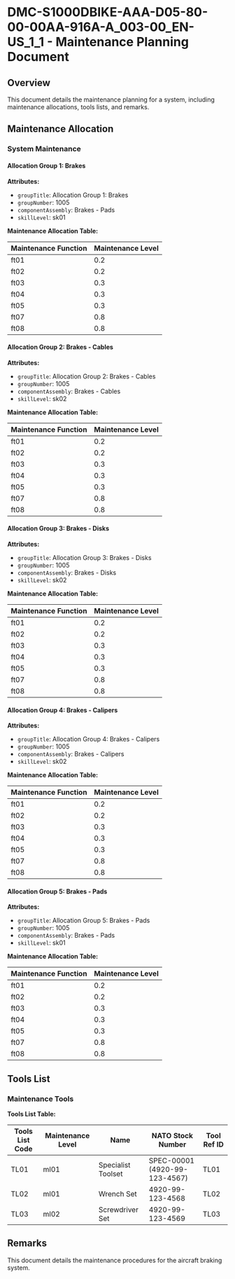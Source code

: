 # DMC-S1000DBIKE-AAA-D05-80-00-00AA-916A-A_003-00_EN-US_1_1 - Maintenance Planning Document

## Overview

This document details the maintenance planning for a system, including maintenance allocations, tools lists, and remarks.

## Maintenance Allocation

### System Maintenance

#### Allocation Group 1: Brakes

**Attributes:**
* `groupTitle`: Allocation Group 1: Brakes
* `groupNumber`: 1005
* `componentAssembly`: Brakes - Pads
* `skillLevel`: sk01

**Maintenance Allocation Table:**

| Maintenance Function | Maintenance Level |
|---|---|
| ft01 | 0.2 |
| ft02 | 0.2 |
| ft03 | 0.3 |
| ft04 | 0.3 |
| ft05 | 0.3 |
| ft07 | 0.8 |
| ft08 | 0.8 |

#### Allocation Group 2: Brakes - Cables

**Attributes:**
* `groupTitle`: Allocation Group 2: Brakes - Cables
* `groupNumber`: 1005
* `componentAssembly`: Brakes - Cables
* `skillLevel`: sk02

**Maintenance Allocation Table:**

| Maintenance Function | Maintenance Level |
|---|---|
| ft01 | 0.2 |
| ft02 | 0.2 |
| ft03 | 0.3 |
| ft04 | 0.3 |
| ft05 | 0.3 |
| ft07 | 0.8 |
| ft08 | 0.8 |

#### Allocation Group 3: Brakes - Disks

**Attributes:**
* `groupTitle`: Allocation Group 3: Brakes - Disks
* `groupNumber`: 1005
* `componentAssembly`: Brakes - Disks
* `skillLevel`: sk02

**Maintenance Allocation Table:**

| Maintenance Function | Maintenance Level |
|---|---|
| ft01 | 0.2 |
| ft02 | 0.2 |
| ft03 | 0.3 |
| ft04 | 0.3 |
| ft05 | 0.3 |
| ft07 | 0.8 |
| ft08 | 0.8 |

#### Allocation Group 4: Brakes - Calipers

**Attributes:**
* `groupTitle`: Allocation Group 4: Brakes - Calipers
* `groupNumber`: 1005
* `componentAssembly`: Brakes - Calipers
* `skillLevel`: sk02

**Maintenance Allocation Table:**

| Maintenance Function | Maintenance Level |
|---|---|
| ft01 | 0.2 |
| ft02 | 0.2 |
| ft03 | 0.3 |
| ft04 | 0.3 |
| ft05 | 0.3 |
| ft07 | 0.8 |
| ft08 | 0.8 |

#### Allocation Group 5: Brakes - Pads

**Attributes:**
* `groupTitle`: Allocation Group 5: Brakes - Pads
* `groupNumber`: 1005
* `componentAssembly`: Brakes - Pads
* `skillLevel`: sk01

**Maintenance Allocation Table:**

| Maintenance Function | Maintenance Level |
|---|---|
| ft01 | 0.2 |
| ft02 | 0.2 |
| ft03 | 0.3 |
| ft04 | 0.3 |
| ft05 | 0.3 |
| ft07 | 0.8 |
| ft08 | 0.8 |

## Tools List

### Maintenance Tools

**Tools List Table:**

| Tools List Code | Maintenance Level | Name | NATO Stock Number | Tool Ref ID |
|---|---|---|---|---|
| TL01 | ml01 | Specialist Toolset | SPEC-00001 (4920-99-123-4567) | TL01 |
| TL02 | ml01 | Wrench Set | 4920-99-123-4568 | TL02 |
| TL03 | ml02 | Screwdriver Set | 4920-99-123-4569 | TL03 |

## Remarks

This document details the maintenance procedures for the aircraft braking system.